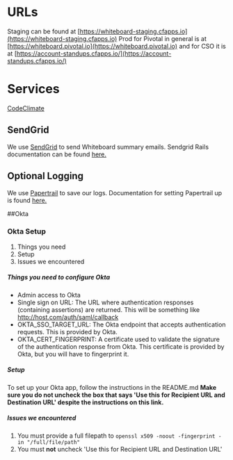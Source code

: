 # URLs
Staging can be found at [https://whiteboard-staging.cfapps.io](https://whiteboard-staging.cfapps.io) 
Prod for Pivotal in general is at [https://whiteboard.pivotal.io](https://whiteboard.pivotal.io) and for CSO it is at [https://account-standups.cfapps.io/](https://account-standups.cfapps.io/)

# Services
[CodeClimate](https://codeclimate.com/)

## SendGrid
We use [SendGrid](http://sendgrid.com) to send Whiteboard summary emails. Sendgrid Rails documentation can be found
[here.](https://sendgrid.com/docs/Integrate/Frameworks/rubyonrails.html)

## Optional Logging
We use [Papertrail](http://papertrail.com) to save our logs. Documentation for setting Papertrail up is found 
[here.](http://docs.run.pivotal.io/devguide/services/log-management-thirdparty-svc.html#papertrail)

##Okta
### Okta Setup
1. Things you need
1. Setup
1. Issues we encountered
##### Things you need to configure Okta
- Admin access to Okta
- Single sign on URL: The URL where authentication responses (containing assertions) are returned. This will be something like http://host.com/auth/saml/callback
- OKTA_SSO_TARGET_URL: The Okta endpoint that accepts authentication requests. This is provided by Okta.
- OKTA_CERT_FINGERPRINT: A certificate used to validate the signature of the authentication response from Okta. This certificate is provided by Okta, but you will have to fingerprint it.
##### Setup
To set up your Okta app, follow the instructions in the README.md __Make sure you do not uncheck the box that says 'Use this for Recipient URL and Destination URL' despite the instructions on this link.__

##### Issues we encountered
1. You must provide a full filepath to `openssl x509 -noout -fingerprint -in "/full/file/path"`
1. You must __not__ uncheck 'Use this for Recipient URL and Destination URL'
